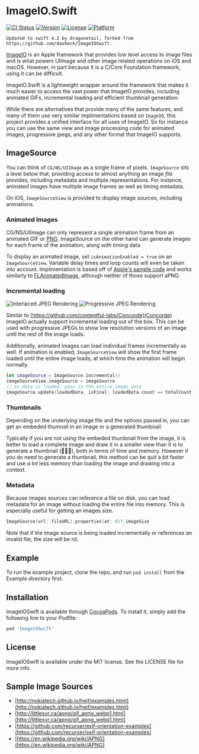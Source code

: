# ImageIO.Swift

[![CI Status](http://img.shields.io/travis/davbeck/ImageIOSwift.svg?style=flat)](https://travis-ci.org/davbeck/ImageIOSwift)
[![Version](https://img.shields.io/cocoapods/v/ImageIOSwift.svg?style=flat)](http://cocoapods.org/pods/ImageIOSwift)
[![License](https://img.shields.io/cocoapods/l/ImageIOSwift.svg?style=flat)](http://cocoapods.org/pods/ImageIOSwift)
[![Platform](https://img.shields.io/cocoapods/p/ImageIOSwift.svg?style=flat)](http://cocoapods.org/pods/ImageIOSwift)

```
Updated to swift 4.2 by dragonetail, forked from https://github.com/davbeck/ImageIOSwift.
```

[ImageIO](https://developer.apple.com/documentation/imageio) is an Apple framework that provides low level access to image files and is what powers UIImage and other image related operations on iOS and macOS. However, in part because it is a C/Core Foundation framework, using it can be difficult.

ImageIO.Swift is a lightweight wrapper around the framework that makes it much easier to access the vast power that ImageIO provides, including animated GIFs, incremental loading and efficient thumbnail generation.

While there are alternatives that provide many of the same features, and many of them use very similar implimentations based on `ImageIO`, this project provides a unified interface for all uses of ImageIO. So for instance you can use the same view and image processing code for animated images, progressive jpegs, and any other format that ImageIO supports.

## ImageSource

You can think of `CG/NS/UIImage` as a single frame of pixels. `ImageSource` sits a level below that, providing access to almost anything an image *file* provides, including metadata and multiple representations. For instance, animated images have multiple image frames as well as timing metadata.

On iOS, `ImageSourceView` is provided to display image sources, including animations.

### Animated Images

CG/NS/UIImage can only represent a single animation frame from an animated GIF or [PNG](https://en.wikipedia.org/wiki/APNG). ImageSource on the other hand can generate images for each frame of the animation, along with timing data.

To display an animated image, set `isAnimationEnabled = true` on an `ImageSourceView`. Variable delay times and loop counts will even be taken into account. Implimentation is based off of [Apple's sample code](https://developer.apple.com/library/content/samplecode/UsingPhotosFramework/Listings/Shared_AnimatedImageView_swift.html#//apple_ref/doc/uid/TP40014575-Shared_AnimatedImageView_swift-DontLinkElementID_5) and works similarly to [FLAnimatedImage](https://github.com/Flipboard/FLAnimatedImage), although neither of those support aPNG.

### Incremental loading

![Interlaced JPEG Rendering](Images/Interlaced.gif) ![Progressive JPEG Rendering](Images/Progressive.gif)

Similar to [https://github.com/contentful-labs/Concorde](Concorde) ImageIO actually support incremental loading out of the box. This can be used with progressive JPEGs to show low resolution versions of an image until the rest of the image loads.

Additionally, animated images can load individual frames incrementally as well. If animation is enabled, `ImageSourceView` will show the first frame loaded until the entire image loads, at which time the animation will begin normally.

```swift
let imageSource = ImageSource.incremental()
imageSourceView.imageSource = imageSource
// as data is loaded, pass in the entire image data
imageSource.update(loadedData, isFinal: loadedData.count == totalCount)
```

### Thumbnails

Depending on the underlying image file and the options passed in, you can get an embeded thumnail in an image or a generated thumbnail.

Typically if you are not using the embeded thumbnail from the image, it is better to load a complete image and draw it in a smaller view than it is to generate a thumbnail (🤷🏽‍♀️), both in terms of time and memory. However if you do need to generate a thumbnail, this method can be quit a bit faster and use *a lot* less memory than loading the image and drawing into a context.

### Metadata

Because images sources can reference a file on disk, you can load metadata for an image without loading the entire file into memory. This is especially useful for getting an images size.

```swift
ImageSource(url: fileURL).properties(at: 0)?.imageSize
```

Note that if the image source is being loaded incrementally or references an invalid file, the size will be nil.

## Example

To run the example project, clone the repo, and run `pod install` from the Example directory first.

## Installation

ImageIOSwift is available through [CocoaPods](http://cocoapods.org). To install
it, simply add the following line to your Podfile:

```ruby
pod 'ImageIOSwift'
```

## License

ImageIOSwift is available under the MIT license. See the LICENSE file for more info.

## Sample Image Sources

- [http://nokiatech.github.io/heif/examples.html](http://nokiatech.github.io/heif/examples.html)
- [http://littlesvr.ca/apng/gif_apng_webp1.html](http://littlesvr.ca/apng/gif_apng_webp1.html)
- [https://github.com/recurser/exif-orientation-examples](https://github.com/recurser/exif-orientation-examples)
- [https://en.wikipedia.org/wiki/APNG](https://en.wikipedia.org/wiki/APNG)
